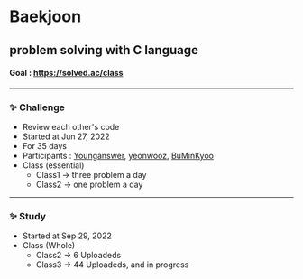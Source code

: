 # Baekjoon


## problem solving with C language

#### Goal : https://solved.ac/class

------------

### ✨  Challenge
- Review each other's code  
- Started at Jun 27, 2022    
- For 35 days
- Participants : [Younganswer](https://github.com/Younganswer), [yeonwooz](https://github.com/yeonwooz), [BuMinKyoo](https://github.com/BuMinKyoo)  
- Class (essential)
  - Class1 -> three problem a day
  - Class2 -> one problem a day

------------

### ✨  Study
- Started at Sep 29, 2022
- Class (Whole)
  - Class2 -> 6 Uploadeds
  - Class3 -> 44 Uploadeds, and in progress
